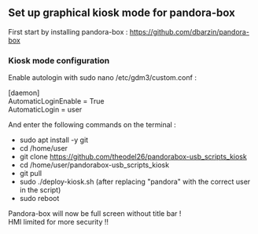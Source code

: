 <h2>Set up graphical kiosk mode for pandora-box</h2>

First start by installing pandora-box : https://github.com/dbarzin/pandora-box

<h3>Kiosk mode configuration</h3>

Enable autologin with sudo nano /etc/gdm3/custom.conf :

[daemon]  
AutomaticLoginEnable = True  
AutomaticLogin = user  

And enter the following commands on the terminal :

- sudo apt install -y git
- cd /home/user
- git clone https://github.com/theodel26/pandorabox-usb_scripts_kiosk
- cd /home/user/pandorabox-usb_scripts_kiosk
- git pull
- sudo ./deploy-kiosk.sh (after replacing "pandora" with the correct user in the script)
- sudo reboot

Pandora-box will now be full screen without title bar !  
HMI limited for more security !!
